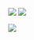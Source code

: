<p>
<img src="https://img.shields.io/static/v1?label=Program&message=Python&color=blue"/>
<a href="https://blog.csdn.net/weixin_41102528"><img src="https://img.shields.io/static/v1?label=Blog&message=CSDN&color=red"/></a>
</p>
<img src="https://visitor-badge.glitch.me/badge?page_id=https://github.com/Mr-liuzhenming&right_color=red" />
